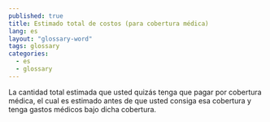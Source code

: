 ```yaml
---
published: true
title: Estimado total de costos (para cobertura médica)
lang: es
layout: "glossary-word"
tags: glossary
categories:
  - es
  - glossary
---
```


La cantidad total estimada que usted quizás tenga que pagar por cobertura médica, el cual es estimado antes de que usted consiga esa cobertura y tenga gastos médicos bajo dicha cobertura.
